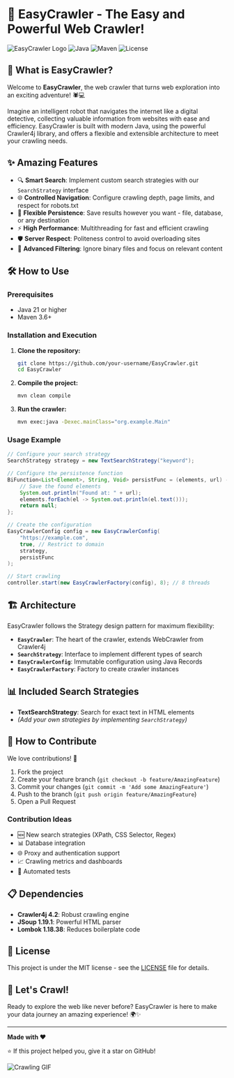 # 🚀 EasyCrawler - The Easy and Powerful Web Crawler!

![EasyCrawler Logo](https://img.shields.io/badge/EasyCrawler-v1.0--SNAPSHOT-blue?style=for-the-badge&logo=java&logoColor=white)
![Java](https://img.shields.io/badge/Java-21-orange?style=flat-square)
![Maven](https://img.shields.io/badge/Maven-3.9.4-red?style=flat-square)
![License](https://img.shields.io/badge/License-MIT-green?style=flat-square)

## 🌟 What is EasyCrawler?

Welcome to **EasyCrawler**, the web crawler that turns web exploration into an exciting adventure! 🕷️💻

Imagine an intelligent robot that navigates the internet like a digital detective, collecting valuable information from websites with ease and efficiency. EasyCrawler is built with modern Java, using the powerful Crawler4j library, and offers a flexible and extensible architecture to meet your crawling needs.

## ✨ Amazing Features

- 🔍 **Smart Search**: Implement custom search strategies with our `SearchStrategy` interface
- 🌐 **Controlled Navigation**: Configure crawling depth, page limits, and respect for robots.txt
- 📁 **Flexible Persistence**: Save results however you want - file, database, or any destination
- ⚡ **High Performance**: Multithreading for fast and efficient crawling
- 🛡️ **Server Respect**: Politeness control to avoid overloading sites
- 🎯 **Advanced Filtering**: Ignore binary files and focus on relevant content

## 🛠️ How to Use

### Prerequisites
- Java 21 or higher
- Maven 3.6+

### Installation and Execution

1. **Clone the repository:**
   ```bash
   git clone https://github.com/your-username/EasyCrawler.git
   cd EasyCrawler
   ```

2. **Compile the project:**
   ```bash
   mvn clean compile
   ```

3. **Run the crawler:**
   ```bash
   mvn exec:java -Dexec.mainClass="org.example.Main"
   ```

### Usage Example

```java
// Configure your search strategy
SearchStrategy strategy = new TextSearchStrategy("keyword");

// Configure the persistence function
BiFunction<List<Element>, String, Void> persistFunc = (elements, url) -> {
    // Save the found elements
    System.out.println("Found at: " + url);
    elements.forEach(el -> System.out.println(el.text()));
    return null;
};

// Create the configuration
EasyCrawlerConfig config = new EasyCrawlerConfig(
    "https://example.com",
    true, // Restrict to domain
    strategy,
    persistFunc
);

// Start crawling
controller.start(new EasyCrawlerFactory(config), 8); // 8 threads
```

## 🏗️ Architecture

EasyCrawler follows the Strategy design pattern for maximum flexibility:

- **`EasyCrawler`**: The heart of the crawler, extends WebCrawler from Crawler4j
- **`SearchStrategy`**: Interface to implement different types of search
- **`EasyCrawlerConfig`**: Immutable configuration using Java Records
- **`EasyCrawlerFactory`**: Factory to create crawler instances

## 📊 Included Search Strategies

- **TextSearchStrategy**: Search for exact text in HTML elements
- *(Add your own strategies by implementing `SearchStrategy`)*

## 🤝 How to Contribute

We love contributions! 🚀

1. Fork the project
2. Create your feature branch (`git checkout -b feature/AmazingFeature`)
3. Commit your changes (`git commit -m 'Add some AmazingFeature'`)
4. Push to the branch (`git push origin feature/AmazingFeature`)
5. Open a Pull Request

### Contribution Ideas
- 🆕 New search strategies (XPath, CSS Selector, Regex)
- 📊 Database integration
- 🌐 Proxy and authentication support
- 📈 Crawling metrics and dashboards
- 🧪 Automated tests

## 📋 Dependencies

- **Crawler4j 4.2**: Robust crawling engine
- **JSoup 1.19.1**: Powerful HTML parser
- **Lombok 1.18.38**: Reduces boilerplate code

## 📄 License

This project is under the MIT license - see the [LICENSE](LICENSE) file for details.

## 🎉 Let's Crawl!

Ready to explore the web like never before? EasyCrawler is here to make your data journey an amazing experience! 🌍✨

---

**Made with ❤️**

⭐ If this project helped you, give it a star on GitHub!

![Crawling GIF](https://media.giphy.com/media/3o7TKz9bX9Z8LxQ6o8/giphy.gif)
